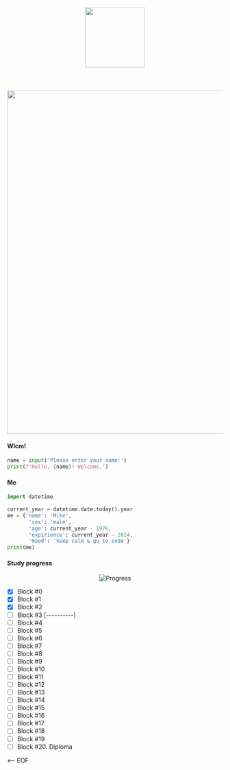 <p align="center" style="padding: 40px; margin-top: 60px">
<img src="https://upload.wikimedia.org/wikipedia/commons/c/c3/Python-logo-notext.svg" width="140">
</p>
<p align=center>
  <img src='https://github.com/user-attachments/assets/304553af-c832-449f-82ff-94600b9427d3' width=800>
</p>


<h4>Wlcm!</h4>

```python
name = input('Please enter your name:')
print(f'Hello, {name}! Welcome.')
```

<h4>Me</h4>

```python
import datetime

current_year = datetime.date.today().year
me = {'name': 'Mike',
       'sex': 'male',
       'age': current_year - 1976,
       'expirience': current_year - 2024,
       'mood': 'keep calm & go to code'}
print(me)
```

<h4>Study progress</h4>

<p align=center>
  <img src="https://progress-bar.xyz/14/?scale=100&title=--Study%20Progress--&width=600&progress_color=05ae09&progress_background=d8d8d8&color=07119c" alt="Progress">
</p>


- [x] Block #0
- [x] Block #1
- [x] Block #2
- [ ] Block #3 [----------]
- [ ] Block #4
- [ ] Block #5
- [ ] Block #6
- [ ] Block #7
- [ ] Block #8
- [ ] Block #9
- [ ] Block #10
- [ ] Block #11
- [ ] Block #12
- [ ] Block #13
- [ ] Block #14
- [ ] Block #15
- [ ] Block #16
- [ ] Block #17
- [ ] Block #18
- [ ] Block #19
- [ ] Block #20. Diploma

<-- EOF



